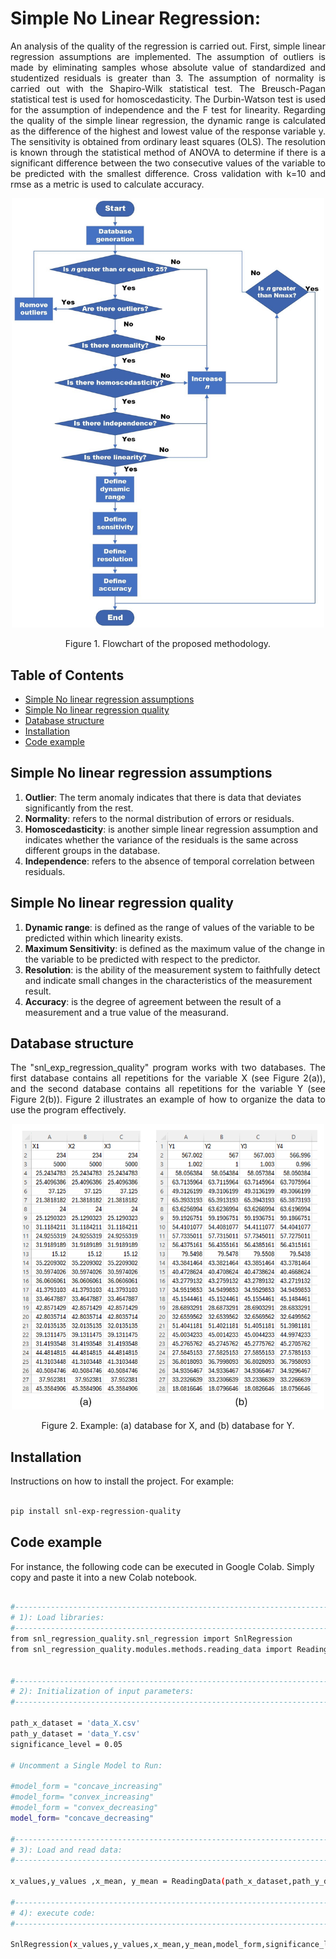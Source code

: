 # Simple No Linear Regression:
<div align="justify">
An analysis of the quality of the regression is carried out.
First, simple linear regression assumptions are implemented. The assumption of outliers is made by eliminating samples whose absolute value of standardized and studentized residuals is greater than 3. The assumption of normality is carried out with the Shapiro-Wilk statistical test. The Breusch-Pagan statistical test is used for homoscedasticity. The Durbin-Watson test is used for the assumption of independence and the F test for linearity.
Regarding the quality of the simple linear regression, the dynamic range is calculated as the difference of the highest and lowest value of the response variable y. The sensitivity is obtained from ordinary least squares (OLS). The resolution is known through the statistical method of ANOVA to determine if there is a significant difference between the two consecutive values of the variable to be predicted with the smallest difference. Cross validation with k=10 and rmse as a metric is used to calculate accuracy.
</div>

<p align="center">
    <img src="https://raw.githubusercontent.com/aplatag/project_SL_regression_quality/main/images/RlinealMW.jpeg" alt="methodology" width="500" >
</p>
<div align="center">
Figure 1. Flowchart of the proposed methodology.
</div>


## Table of Contents
- [Simple No linear regression assumptions](#simple-No-linear-regression-assumptions)
- [Simple No linear regression quality](#simple-No-linear-regression-quality)
- [Database structure](#database-structure)
- [Installation](#installation)
- [Code example](#code-example)



## Simple No linear regression assumptions

1.  **Outlier**: The term anomaly indicates that there is data that deviates significantly from the rest.
2. **Normality**: refers to the normal distribution of errors or residuals.
3. **Homoscedasticity**:  is another simple linear regression assumption and indicates whether the variance of the residuals is the same across different groups in the database.
4. **Independence**:  refers to the absence of temporal correlation between residuals.


## Simple No linear regression quality

1.	**Dynamic range**: is defined as the range of values of the variable to be predicted within which linearity exists.
2.	**Maximum Sensitivity**: is defined as the maximum value of the change in the variable to be predicted with respect to the predictor.
3.	**Resolution**: is the ability of the measurement system to faithfully detect and indicate small changes in the characteristics of the measurement result.
4.	**Accuracy**: is the degree of agreement between the result of a measurement and a true value of the measurand.

## Database structure
<div align="justify">
The "snl_exp_regression_quality" program works with two databases. The first database contains all repetitions for the variable X (see Figure 2(a)), and the second database contains all repetitions for the variable Y (see Figure 2(b)). Figure 2 illustrates an example of how to organize the data to use the program effectively.
</div>


<p align="center">
    <img src="https://raw.githubusercontent.com/aplatag/project_SL_regression_quality/main/images/example_dataset.png" alt="database" width="500" >
</p>
<div align="center">
Figure 2. Example: (a) database for X, and (b) database for Y.
</div>

## Installation

Instructions on how to install the project. For example:
```bash

pip install snl-exp-regression-quality
```
## Code example
For instance, the following code can be executed in Google Colab. Simply copy and paste it into a new Colab notebook.
```bash

#--------------------------------------------------------------------------------------------------
# 1): Load libraries:
#--------------------------------------------------------------------------------------------------
from snl_regression_quality.snl_regression import SnlRegression
from snl_regression_quality.modules.methods.reading_data import ReadingData


#--------------------------------------------------------------------------------------------------
# 2): Initialization of input parameters:
#--------------------------------------------------------------------------------------------------

path_x_dataset = 'data_X.csv'
path_y_dataset = 'data_Y.csv'
significance_level = 0.05

# Uncomment a Single Model to Run:

#model_form = "concave_increasing"
#model_form= "convex_increasing"
#model_form = "convex_decreasing" 
model_form= "concave_decreasing"

#--------------------------------------------------------------------------------------------------
# 3): Load and read data:
#--------------------------------------------------------------------------------------------------

x_values,y_values ,x_mean, y_mean = ReadingData(path_x_dataset,path_y_dataset,example=True).run()

#--------------------------------------------------------------------------------------------------
# 4): execute code:
#--------------------------------------------------------------------------------------------------

SnlRegression(x_values,y_values,x_mean,y_mean,model_form,significance_level).run()


```




        
